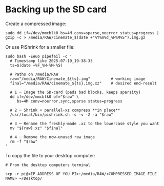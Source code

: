 # Backing up the SD card

Create a compressed image:

```shell
sudo dd if=/dev/mmcblk0 bs=4M conv=sparse,noerror status=progress | gzip -c > /media/RAW/cinemate_$(date +"%Y%m%d_%H%M%S").img.gz
```

Or use PiShrink for a smaller file:

```shell
sudo bash -Eeuo pipefail -c '
  # Timestamp like 2025-07-19_19-38-33
  ts=$(date +%F_%H-%M-%S)

  # Paths on /media/RAW
  raw="/media/RAW/Cinemate_${ts}.img"         # working image
  final="/media/RAW/cinemate_${ts}.img.xz"    # desired end-result

  # 1 ─ Image the SD-card (pads bad blocks, keeps sparsity)
  dd if=/dev/mmcblk0 of="$raw" \
     bs=4M conv=noerror,sync,sparse status=progress

  # 2 ─ Shrink + parallel-xz compress **in place**
  /usr/local/bin/pishrink.sh -s -v -Z -a "$raw"

  # 3 ─ Rename the freshly-made .xz to the lowercase style you want
  mv "${raw}.xz" "$final"

  # 4 ─ Remove the now-unused raw image
  rm -f "$raw"
'
```

To copy the file to your desktop computer:

```shell
# From the desktop computers terminal

scp -r pi@<IP ADDRESS OF YOU PI>:/media/RAW/<COMPRESSED IMAGE FILE NAME> ~/Desktop/
```
